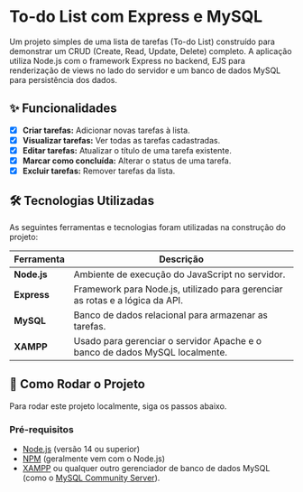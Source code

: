 # To-do List com Express e MySQL

Um projeto simples de uma lista de tarefas (To-do List) construído para demonstrar um CRUD (Create, Read, Update, Delete) completo. A aplicação utiliza Node.js com o framework Express no backend, EJS para renderização de views no lado do servidor e um banco de dados MySQL para persistência dos dados.

## ✨ Funcionalidades
- [x] **Criar tarefas:** Adicionar novas tarefas à lista.
- [x] **Visualizar tarefas:** Ver todas as tarefas cadastradas.
- [x] **Editar tarefas:** Atualizar o título de uma tarefa existente.
- [x] **Marcar como concluída:** Alterar o status de uma tarefa.
- [x] **Excluir tarefas:** Remover tarefas da lista.

## 🛠️ Tecnologias Utilizadas
As seguintes ferramentas e tecnologias foram utilizadas na construção do projeto:

| Ferramenta  | Descrição                                                                              |
|-------------|------------------------------------------------------------------------------------------|
| **Node.js** | Ambiente de execução do JavaScript no servidor.                                          |
| **Express** | Framework para Node.js, utilizado para gerenciar as rotas e a lógica da API.             |
| **MySQL** | Banco de dados relacional para armazenar as tarefas.                                     |
| **XAMPP** | Usado para gerenciar o servidor Apache e o banco de dados MySQL localmente.              |

## 🚀 Como Rodar o Projeto
Para rodar este projeto localmente, siga os passos abaixo.

### Pré-requisitos
- [Node.js](https://nodejs.org/en/) (versão 14 ou superior)
- [NPM](https://www.npmjs.com/) (geralmente vem com o Node.js)
- [XAMPP](https://www.apachefriends.org/pt_br/index.html) ou qualquer outro gerenciador de banco de dados MySQL (como o [MySQL Community Server](https://dev.mysql.com/downloads/mysql/)).
